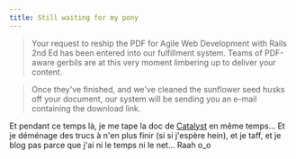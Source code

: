 ```yaml
---
title: Still waiting for my pony
---
```


> Your request to reship the PDF for Agile Web Development with Rails 2nd Ed
has been entered into our fulfillment system. Teams of PDF-aware gerbils are
at this very moment limbering up to deliver your content.

>

> Once they've finished, and we've cleaned the sunflower seed husks off your
document, our system will be sending you an e-mail containing the download
link.

Et pendant ce temps là, je me tape la doc de
[Catalyst](http://www.catalystframework.org/) en même temps... Et je déménage
des trucs à n'en plus finir (si si j'espère hein), et je taff, et je blog pas
parce que j'ai ni le temps ni le net... Raah o_o


